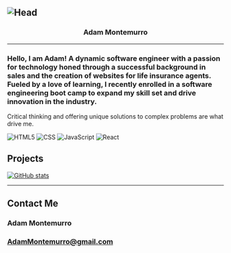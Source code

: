 ![Head](https://i.imgur.com/DbaPhMU.png)
---
### <div align="center"> Adam Montemurro </div>
---

### Hello, I am Adam! A dynamic software engineer with a passion for technology honed through a successful background in sales and the creation of websites for life insurance agents. Fueled by a love of learning, I recently enrolled in a software engineering boot camp to expand my skill set and drive innovation in the industry. 

Critical thinking and offering unique solutions to complex problems are what drive me.

  ![HTML5](https://img.shields.io/badge/-HTML5-333333?style=flat&logo=HTML5)
  ![CSS](https://img.shields.io/badge/-CSS-333333?style=flat&logo=CSS3&logoColor=1572B6)
  ![JavaScript](https://img.shields.io/badge/-JavaScript-333333?style=flat&logo=javascript)
  ![React](https://img.shields.io/badge/-React-333333?style=flat&logo=react)


## Projects
[![GitHub stats](https://github-readme-stats.vercel.app/api?username=AdamMontemurro)](https://github.com/anuraghazra/github-readme-stats)



---
## Contact Me
### Adam Montemurro
### AdamMontemurro@gmail.com
